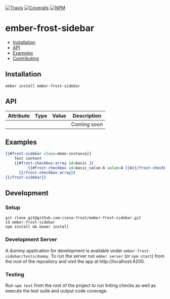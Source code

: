 [ci-img]: https://img.shields.io/travis/ciena-frost/ember-frost-sidebar.svg "Travis CI Build Status"
[ci-url]: https://travis-ci.org/ciena-frost/ember-frost-sidebar

[cov-img]: https://img.shields.io/coveralls/ciena-frost/ember-frost-sidebar.svg "Coveralls Code Coverage"
[cov-url]: https://coveralls.io/github/ciena-frost/ember-frost-sidebar

[npm-img]: https://img.shields.io/npm/v/ember-frost-sidebar.svg "NPM Version"
[npm-url]: https://www.npmjs.com/package/ember-frost-sidebar

[![Travis][ci-img]][ci-url] [![Coveralls][cov-img]][cov-url] [![NPM][npm-img]][npm-url]

# ember-frost-sidebar

 * [Installation](#Installation)
 * [API](#API)
 * [Examples](#Examples)
 * [Contributing](#Contributing)

## Installation
```
ember install ember-frost-sidebar
```

## API

| Attribute | Type | Value | Description |
| --------- | ---- | ----- | ----------- |
| ` ` | ` ` | ` ` | Coming soon |

## Examples
```handlebars
{{#frost-sidebar class=demo-instance}}
    Test content
    {{#frost-checkbox-array id=basic }}
          {{#frost-checkbox id=basic_value-A value=A }}A{{/frost-checkbox}}
      {{/frost-checkbox-array}}
{{/frost-sidebar}}
```

## Development
### Setup
```
git clone git@github.com:ciena-frost/ember-frost-sidebar.git
cd ember-frost-sidebar
npm install && bower install
```

### Development Server
A dummy application for development is available under `ember-frost-sidebar/tests/dummy`.
To run the server run `ember server` (or `npm start`) from the root of the repository and
visit the app at http://localhost:4200.

### Testing
Run `npm test` from the root of the project to run linting checks as well as execute the test suite
and output code coverage.
